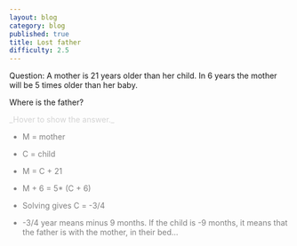 ```yaml
---
layout: blog
category: blog
published: true
title: Lost father
difficulty: 2.5
---
```


Question: A mother is 21 years older than her child. In 6 years the mother will be 5 times older than her baby.

Where is the father?

<div markdown="1" class='answer-title' style="color: lightgrey">_Hover to show the answer._
</div>
<div class='answer-wrapper'>
<div markdown="1" class='answer' style="color: grey">

- M = mother
- C = child

- M = C + 21
- M + 6 = 5* (C + 6)

- Solving gives C = -3/4
- -3/4 year means minus 9 months. If the child is -9 months, it means that the father is with the mother, in their bed...


</div>
</div>


